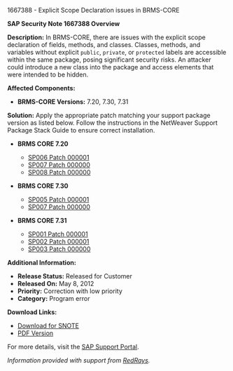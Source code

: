 1667388 - Explicit Scope Declaration issues in BRMS-CORE

**SAP Security Note 1667388 Overview**

**Description:**
In BRMS-CORE, there are issues with the explicit scope declaration of fields, methods, and classes. Classes, methods, and variables without explicit `public`, `private`, or `protected` labels are accessible within the same package, posing significant security risks. An attacker could introduce a new class into the package and access elements that were intended to be hidden.

**Affected Components:**
- **BRMS-CORE Versions:** 7.20, 7.30, 7.31

**Solution:**
Apply the appropriate patch matching your support package version as listed below. Follow the instructions in the NetWeaver Support Package Stack Guide to ensure correct installation.

- **BRMS CORE 7.20**
  - [SP006 Patch 000001](https://userapps.support.sap.com/sap/support/swdc/notes?cvnr=01200615320200012916&support_package=SP006&patch_level=000001)
  - [SP007 Patch 000000](https://userapps.support.sap.com/sap/support/swdc/notes?cvnr=01200615320200012916&support_package=SP007&patch_level=000000)
  - [SP008 Patch 000000](https://userapps.support.sap.com/sap/support/swdc/notes?cvnr=01200615320200012916&support_package=SP008&patch_level=000000)

- **BRMS CORE 7.30**
  - [SP005 Patch 000001](https://userapps.support.sap.com/sap/support/swdc/notes?cvnr=01200615320200015017&support_package=SP005&patch_level=000001)
  - [SP007 Patch 000000](https://userapps.support.sap.com/sap/support/swdc/notes?cvnr=01200615320200015017&support_package=SP007&patch_level=000000)

- **BRMS CORE 7.31**
  - [SP001 Patch 000001](https://userapps.support.sap.com/sap/support/swdc/notes?cvnr=01200314690200014303&support_package=SP001&patch_level=000001)
  - [SP002 Patch 000001](https://userapps.support.sap.com/sap/support/swdc/notes?cvnr=01200314690200014303&support_package=SP002&patch_level=000001)
  - [SP003 Patch 000000](https://userapps.support.sap.com/sap/support/swdc/notes?cvnr=01200314690200014303&support_package=SP003&patch_level=000000)

**Additional Information:**
- **Release Status:** Released for Customer
- **Released On:** May 8, 2012
- **Priority:** Correction with low priority
- **Category:** Program error

**Download Links:**
- [Download for SNOTE](https://notesdownloads.sap.com/note/0040000017363532017)
- [PDF Version](https://userapps.support.sap.com/sap/support/sfm/notes/print/0001667388?language=en-US&token=1499F4DDEC4C02397EAB64E3FE14A8B7)

For more details, visit the [SAP Support Portal](https://me.sap.com/).

*Information provided with support from [RedRays](https://redrays.io).*